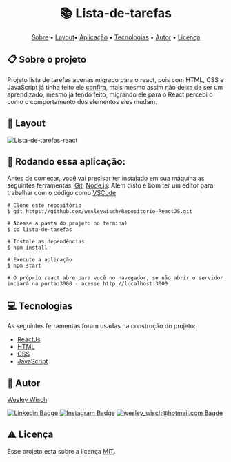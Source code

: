<h1  align="center"> 📚 Lista-de-tarefas</h1>

<p  align="center"> <a  href="#sobre">Sobre</a> • <a  href="#layout">Layout</a>• <a  href="#aplicacao">Aplicação</a> • <a  href="#techs">Tecnologias</a> • <a  href="#autor">Autor</a> • <a  href="#licenca">Licença</a> </p>


<h2  id="sobre"> 📋 Sobre o projeto</h2>

Projeto lista de tarefas apenas migrado para o react, pois com HTML, CSS e JavaScript já tinha feito ele [confira](https://github.com/wesleywisch/Repositorio-HTML-CSS-JavaScript/tree/main/JavaScript/Projetos/Projeto-lista-de-tarefas), mais mesmo assim não deixa de ser um aprendizado, mesmo já tendo feito, migrando ele para o React percebi o como o comportamento dos elementos eles mudam.


<h2  id="layout"> 🎨 Layout </h2>

![Lista-de-tarefas-react](https://user-images.githubusercontent.com/79159487/122594718-674ee580-d035-11eb-9e54-9461a467ed6e.gif)


<h2 id="aplicacao"> 🎲  Rodando essa aplicação: </h2>

Antes de começar, você vai precisar ter instalado em sua máquina as seguintes ferramentas:  [Git](https://git-scm.com/),  [Node.js](https://nodejs.org/en/). Além disto é bom ter um editor para trabalhar com o código como  [VSCode](https://code.visualstudio.com/)

```
# Clone este repositório
$ git https://github.com/wesleywisch/Repositorio-ReactJS.git

# Acesse a pasta do projeto no terminal
$ cd lista-de-tarefas

# Instale as dependências
$ npm install

# Execute a aplicação
$ npm start

# O próprio react abre para você no navegador, se não abrir o servidor inciará na porta:3000 - acesse http://localhost:3000
```


<h2  id="techs"> 💻 Tecnologias</h2>

As seguintes ferramentas foram usadas na construção do projeto:

- [ReactJs]()
- [HTML]()
- [CSS]()
- [JavaScript]()

<h2  id="autor"> 🦸 Autor</h2>

[Wesley Wisch](https://www.linkedin.com/in/wesley-wisch)

[![Linkedin Badge](https://img.shields.io/badge/-LinkedIn-blue?style=flat-square-border&logo=Linkedin&logoColor=white&link=https://www.linkedin.com/in/wesley-wisch/)](https://www.linkedin.com/in/wesley-wisch) [![Instagram Badge](https://img.shields.io/badge/-Instagram-CC0000?style=flat-square-border&logo=Instagram&logoColor=white&link=https://www.instagram.com/wesley_wisch/)](https://www.instagram.com/wesley_wisch/) [![wesley_wisch@hotmail.com Bagde](https://img.shields.io/badge/wesley_wisch-2e7eea?style=flat-square-border&logo=microsoft-outlook&logoColor=white)](mailto:wesley_wisch@hotmail.com)

<h2  id="licenca"> ⚠️ Licença</h2>

Esse projeto esta sobre a licença [MIT](https://github.com/wesleywisch/Repositorio-ReactJS/blob/main/LICENSE).